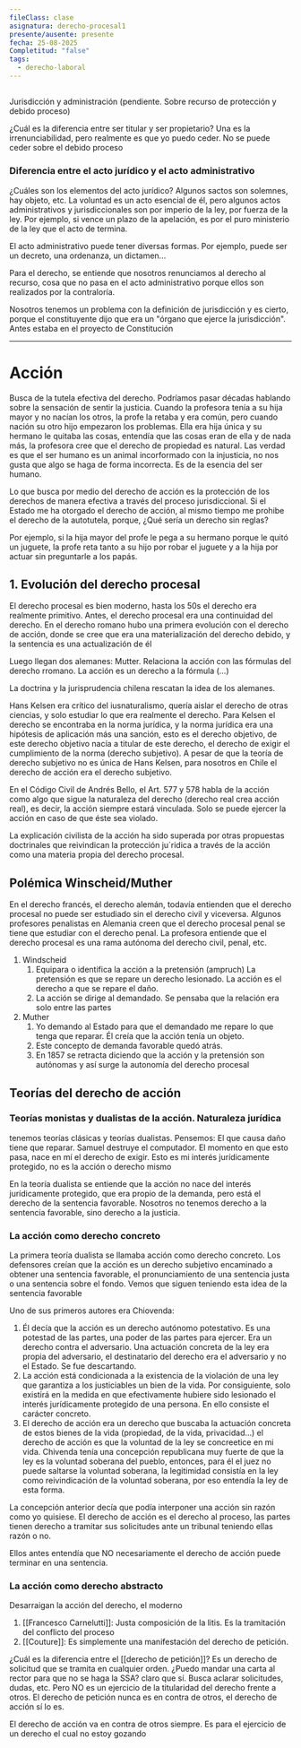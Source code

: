 ```yaml
---
fileClass: clase
asignatura: derecho-procesal1
presente/ausente: presente
fecha: 25-08-2025
Completitud: "false"
tags:
  - derecho-laboral
---
```

## 

Jurisdicción y administración
(pendiente. Sobre recurso de protección y debido proceso)

¿Cuál es la diferencia entre ser titular y ser propietario? Una es la irrenunciabilidad, pero realmente es que yo puedo ceder. No se puede ceder sobre el debido proceso

### Diferencia entre el acto jurídico y el acto administrativo
¿Cuáles son los elementos del acto jurídico? Algunos sactos son solemnes, hay objeto, etc. La voluntad es un acto esencial de él, pero algunos actos administrativos y jurisdiccionales son por imperio de la ley, por fuerza de la ley. Por ejemplo, si vence un plazo de la apelación, es por el puro ministerio de la ley que el acto de termina.

El acto administrativo puede tener diversas formas. Por ejemplo, puede ser un decreto, una ordenanza, un dictamen... 

Para el derecho, se entiende que nosotros renunciamos al derecho al recurso, cosa que no pasa en el acto administrativo porque ellos son realizados por la contraloría. 

Nosotros tenemos un problema con la definición de jurisdicción y es cierto, porque el constituyente dijo que era un "órgano que ejerce la jurisdicción". Antes estaba en el proyecto de Constitución 

---
# Acción

Busca de la tutela efectiva del derecho. Podríamos pasar décadas hablando sobre la sensación de sentir la justicia. Cuando la profesora tenía a su hija mayor y no nacían los otros, la profe la retaba y era común, pero cuando nación su otro hijo empezaron los problemas. Ella era hija única y su hermano le quitaba las cosas, entendía que las cosas eran de ella y de nada más, la profesora cree que el derecho de propiedad es natural. Las verdad es que el ser humano es un animal incorformado con la injusticia, no nos gusta que algo se haga de forma incorrecta. Es de la esencia del ser humano. 

Lo que busca por medio del derecho de acción es la protección de los derechos de manera efectiva a través del proceso jurisdiccional. Si el Estado me ha otorgado el derecho de acción, al mismo tiempo me prohibe el derecho de la autotutela, porque, ¿Qué sería un derecho sin reglas? 

Por ejemplo, si la hija mayor del profe le pega a su hermano porque le quitó un juguete, la profe reta tanto a su hijo por robar el juguete y a la hija por actuar sin preguntarle a los papás.

## 1. Evolución del derecho procesal

El derecho procesal es bien moderno, hasta los 50s el derecho era realmente primitivo. Antes, el derecho procesal era una continuidad del derecho. En el derecho romano hubo una primera evolución con el derecho de acción, donde se cree que era una materialización del derecho debido, y la sentencia es una actualización de él

Luego llegan dos alemanes: Mutter. Relaciona la acción con las fórmulas del derecho rromano. La acción es un derecho a la fórmula (...)

La doctrina y la jurisprudencia chilena rescatan la idea de los alemanes. 

Hans Kelsen era crítico del iusnaturalismo, quería aislar el derecho de otras ciencias, y solo estudiar lo que era realmente el derecho. Para Kelsen el derecho se encontraba en la norma jurídica, y la norma jurídica era una hipótesis de aplicación más una sanción, esto es el derecho objetivo, de este derecho objetivo nacía a titular de este derecho, el derecho de exigir el cumplimiento de la norma (derecho subjetivo). A pesar de que la teoría de derecho subjetivo no es única de Hans Kelsen, para nosotros en Chile el derecho de acción era el derecho subjetivo.

En el Código Civil de Andrés Bello, el Art. 577 y 578 habla de la acción como algo que sigue la naturaleza del derecho (derecho real crea acción real), es decir, la acción siempre estará vinculada. Solo se puede ejercer la acción en caso de que éste sea violado. 

La explicación civilista de la acción ha sido superada por otras propuestas doctrinales que reivindican la protección ju´ridica a través de la acción como una materia propia del derecho procesal. 

## Polémica Winscheid/Muther
En el derecho francés, el derecho alemán, todavía entienden que el derecho procesal no puede ser estudiado sin el derecho civil y viceversa. Algunos profesores penalistas en Alemania creen que el derecho procesal penal se tiene que estudiar con el derecho penal. La profesora entiende que el derecho procesal es una rama autónoma del derecho civil, penal, etc. 

1.  Windscheid
	1. Equipara o identifica la acción a la pretensión (ampruch) La pretensión es que se repare un derecho lesionado. La acción es el derecho a que se repare el daño.
	2. La acción se dirige al demandado. Se pensaba que la relación era solo entre las partes
2. Muther
	1. Yo demando al Estado para que el demandado me repare lo que tenga que reparar. Él creía que la acción tenía un objeto.
	2. Este concepto de demanda favorable quedó atrás.
	3. En 1857 se retracta diciendo que la acción y la pretensión son autónomas y así surge la autonomía del derecho procesal


## Teorías del derecho de acción
### Teorías monistas y dualistas de la acción. Naturaleza jurídica
tenemos teorías clásicas y teorías dualistas. Pensemos: El que causa daño tiene que reparar. Samuel destruye el computador. El momento en que esto pasa, nace en mí el derecho de exigir. Esto es mi interés jurídicamente protegido, no es la acción o derecho mismo

En la teoría dualista se entiende que la acción no nace del interés jurídicamente protegido, que era propio de la demanda, pero está el derecho de la sentencia favorable. Nosotros no tenemos derecho a la sentencia favorable, sino derecho a la justicia. 

### La acción como derecho concreto
La primera teoría dualista se llamaba acción como derecho concreto. Los defensores creían que la acción es un derecho subjetivo encaminado a obtener una sentencia favorable, el pronunciamiento de una sentencia justa o una sentencia sobre el fondo. Vemos que siguen teniendo esta idea de la sentencia favorable

Uno de sus primeros autores era Chiovenda:

1. Él decía que la acción es un derecho autónomo potestativo. Es una potestad de las partes, una poder de las partes para ejercer. Era un derecho contra el adversario. Una actuación concreta de la ley era propia del adversario, el destinatario del derecho era el adversario y no el Estado. Se fue descartando. 
2. La acción está condicionada a la existencia de la violación de una ley que garantiza a los justiciables un bien de la vida. Por consiguiente, solo existirá en la medida en que efectivamente hubiere sido lesionado el interés jurídicamente protegido de una persona. En ello consiste el carácter concreto.
3. El derecho de acción era un derecho que buscaba la actuación concreta de estos bienes de la vida (propiedad, de la vida, privacidad...) el derecho de acción es que la voluntad de la ley se concreetice en mi vida. Chivenda tenía una concepción republicana muy fuerte de que la ley es la voluntad soberana del pueblo, entonces, para él el juez no puede saltarse la voluntad soberana, la legitimidad consistía en la ley como reivindicación de la voluntad soberana, por eso entendía la ley de esta forma.

La concepción anterior decía que podía interponer una acción sin razón como yo quisiese. El derecho de acción es el derecho al proceso, las partes tienen derecho a tramitar sus solicitudes ante un tribunal teniendo ellas razón o no.

Ellos antes entendía que NO necesariamente el derecho de acción puede terminar en una sentencia. 

### La acción como derecho abstracto
Desarraigan la acción del derecho, el moderno
1. [[Francesco Carnelutti]]: Justa composición de la litis. Es la tramitación del conflicto del proceso
2. [[Couture]]: Es simplemente una manifestación del derecho de petición. 

¿Cuál es la diferencia entre el [[derecho de petición]]? Es un derecho de solicitud que se tramita en cualquier orden. ¿Puedo mandar una carta al rector para que no se haga la SSA? claro que sí. Busca aclarar solicitudes, dudas, etc. Pero NO es un ejercicio de la titularidad del derecho frente a otros. El derecho de petición nunca es en contra de otros, el derecho de acción sí lo es.

El derecho de acción va en contra de otros siempre. Es para el ejercicio de un derecho el cual no estoy gozando



